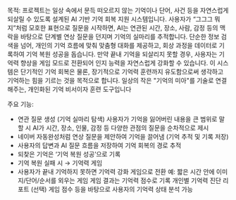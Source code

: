 목적:
 프로젝트는 일상 속에서 문득 떠오르지 않는 기억이나 단어, 사건 등을 자연스럽게 되살릴 수 있도록 설계된 AI 기반 기억 회복 지원 시스템입니다. 사용자가 “그그그 뭐지”처럼 모호한 표현으로 질문을 시작하면, AI는 연관된 시간, 장소, 사람, 감정 등의 맥락을 바탕으로 단계별 연상 질문을 던지며 기억의 실마리를 추적합니다. 단순한 정보 검색을 넘어, 개인의 기억 흐름에 맞춰 맞춤형 대화를 제공하고, 회상 과정을 데이터로 기록하여 기억 복원 성공을 돕습니다. 만약 끝내 기억을 되살리지 못할 경우, 사용자는 기억력 향상을 게임 모드로 전환되어 인지 능력을 자연스럽게 강화할 수 있습니다. 이 시스템은 단기적인 기억 회복은 물론, 장기적으로 기억력 훈련까지 유도함으로써 생각하고 기억하는 힘을 기르는 것을 목적으로 합니다. 일상의 작은 "기억의 미아"를 기술로 연결해주는, 개인화된 기억 비서이자 훈련 도구입니다

주요 기능:
- 연관 질문 생성 (기억 실마리 탐색)
사용자가 기억을 잃어버린 내용을 큰 범위로 말할 시 AI가 시간, 장소, 인물, 감정 등 다양한 관점의 질문을 순차적으로 제시
- 네이버 자동완성처럼 연상 질문을 제안하여 기억을 끌어냄 (기억 추적 및 기록 저장)
- 사용자의 답변과 AI 질문 흐름을 저장하여 기억 회복의 경로 추적
- 되찾은 기억은 ‘기억 복원 성공’으로 기록
- 기억 복원 실패 시 → 기억력 게임
- 사용자가 끝내 기억하지 못하면 기억력 강화 게임으로 전환
  예: 짧은 시간 안에 이미지/단어/순서를 외우는 게임
  게임 결과는 기억력 점수로 기록
  개인별 기억력 진단 리포트 (선택)
  게임 점수 등을 바탕으로 사용자의 기억력 상태 분석 가능
